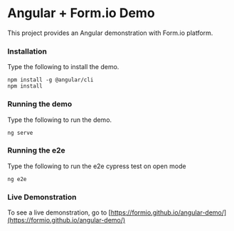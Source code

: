 # Angular + Form.io Demo

This project provides an Angular demonstration with Form.io platform.

### Installation
Type the following to install the demo.

```
npm install -g @angular/cli
npm install
```

### Running the demo
Type the following to run the demo.

```
ng serve
```
### Running the e2e 
Type the following to run the e2e cypress test on open mode 

```
ng e2e
```
### Live Demonstration

To see a live demonstration, go to [https://formio.github.io/angular-demo/](https://formio.github.io/angular-demo/)
